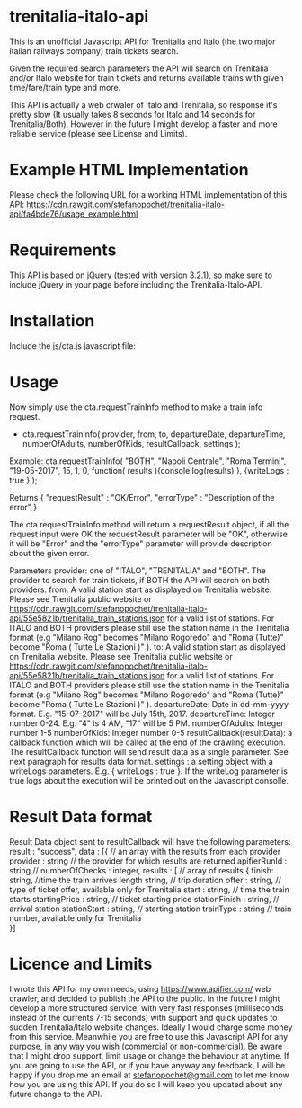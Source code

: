 # trenitalia-italo-api

This is an unofficial Javascript API for Trenitalia and Italo (the two major italian railways company) train tickets search.

Given the required search parameters the API will search on Trenitalia and/or Italo website for train tickets and returns available trains with given time/fare/train type and more.

This API is actually a web crwaler of Italo and Trenitalia, so response it's pretty slow (It usually takes 8 seconds for Italo and 14 seconds for Trenitalia/Both). However in the future I might develop a faster and more reliable service (please see License and Limits).

# Example HTML Implementation
Please check the following URL for a working HTML implementation of this API:
https://cdn.rawgit.com/stefanopochet/trenitalia-italo-api/fa4bde76/usage_example.html

# Requirements
This API is based on jQuery (tested with version 3.2.1), so make sure to include jQuery in your page before including the Trenitalia-Italo-API.
<script src="https://code.jquery.com/jquery-3.2.1.min.js" crossorigin="anonymous"></script>

# Installation
Include the js/cta.js javascript file:
<script src="https://cdn.rawgit.com/stefanopochet/trenitalia-italo-api/fa4bde76/js/cta.js"></script>

# Usage
Now simply use the cta.requestTrainInfo method to make a train info request.

* cta.requestTrainInfo( provider, from, to, departureDate, departureTime, numberOfAdults, numberOfKids, resultCallback, settings );

Example: cta.requestTrainInfo( "BOTH", "Napoli Centrale", "Roma Termini", "19-05-2017", 15, 1, 0, function( results ){console.log(results)
}, {writeLogs : true } );

Returns
{ 
  "requestResult" : "OK/Error",
  "errorType" : "Description of the error"
}
  
The cta.requestTrainInfo method will return a requestResult object, if all the request input were OK the requestResult parameter will be "OK", otherwise it will be "Error" and the "errorType" parameter will provide description about the given error.

Parameters
provider: one of "ITALO", "TRENITALIA" and "BOTH". The provider to search for train tickets, if BOTH the API will search on both providers.
from: A valid station start as displayed on Trenitalia website. Please see Trenitalia public website or https://cdn.rawgit.com/stefanopochet/trenitalia-italo-api/55e5821b/trenitalia_train_stations.json for a valid list of stations. For ITALO and BOTH providers please still use the station name in the Trenitalia format (e.g "Milano Rog" becomes "Milano Rogoredo" and "Roma (Tutte)" become "Roma ( Tutte Le Stazioni )" ).
to: A valid station start as displayed on Trenitalia website. Please see Trenitalia public website or https://cdn.rawgit.com/stefanopochet/trenitalia-italo-api/55e5821b/trenitalia_train_stations.json for a valid list of stations. For ITALO and BOTH providers please still use the station name in the Trenitalia format (e.g "Milano Rog" becomes "Milano Rogoredo" and "Roma (Tutte)" become "Roma ( Tutte Le Stazioni )" ).
departureDate: Date in dd-mm-yyyy format. E.g. "15-07-2017" will be July 15th, 2017.
departureTime:  Integer number 0-24. E.g. "4" is 4 AM, "17" will be 5 PM. 
numberOfAdults: Integer number 1-5
numberOfKids: Integer number 0-5
resultCallback(resultData): a callback function which will be called at the end of the crawling execution. The resultCallback function will send result data as a single parameter. See next paragraph for results data format.
settings : a setting object with a writeLogs parameters. E.g. { writeLogs : true }. If the writeLog parameter is true logs about the execution will be printed out on the Javascript consolle.

# Result Data format
Result Data object sent to resultCallback will have the following parameters:
result : "success", data : [{ // an array with the results from each provider
  provider : string // the provider for which results are returned
  apifierRunId : string //
  numberOfChecks : integer,
  results : [ // array of results
  { finish: string, //time the train arrives
  length string, // trip duration
  offer : string, // type of ticket offer, available only for Trenitalia
  start : string, // time the train starts
  startingPrice : string, // ticket starting price
  stationFinish : string, // arrival station
  stationStart : string, // starting station
  trainType : string // train number, available only for Trenitalia  
}]


# Licence and Limits
I wrote this API for my own needs, using https://www.apifier.com/ web crawler, and decided to publish the API to the public.
In the future I might develop a more structured service, with very fast responses (milliseconds instead of the currents 7-15 seconds) with support and quick updates to sudden Trenitalia/Italo website changes. Ideally I would charge some money from this service.
Meanwhile you are free to use this Javascript API for any purpose, in any way you wish (commercial or non-commercial). 
Be aware that I might drop support, limit usage or change the behaviour at anytime.
If you are going to use the API, or if you have anyway any feedback, I will be happy if you drop me an email at stefanopochet@gmail.com to let me know how you are using this API. If you do so I will keep you updated about any future change to the API.

